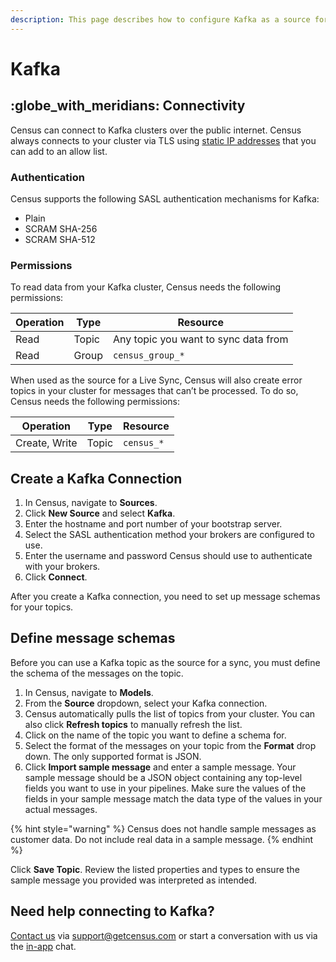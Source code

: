 ```yaml
---
description: This page describes how to configure Kafka as a source for Census.
---
```


# Kafka

## :globe\_with\_meridians: Connectivity

Census can connect to Kafka clusters over the public internet. Census always connects to your cluster via TLS using [static IP addresses](../../basics/security-and-privacy/regions-and-ip-addresses.md#ip-addresses) that you can add to an allow list.

### Authentication

Census supports the following SASL authentication mechanisms for Kafka:

* Plain
* SCRAM SHA-256
* SCRAM SHA-512

### Permissions

To read data from your Kafka cluster, Census needs the following permissions:

| Operation | Type  | Resource                             |
| --------- | ----- | ------------------------------------ |
| Read      | Topic | Any topic you want to sync data from |
| Read      | Group | `census_group_*`                     |

When used as the source for a Live Sync, Census will also create error topics in your cluster for messages that can’t be processed. To do so, Census needs the following permissions:

| Operation     | Type  | Resource   |
| ------------- | ----- | ---------- |
| Create, Write | Topic | `census_*` |

## Create a Kafka Connection

1. In Census, navigate to **Sources**.
2. Click **New Source** and select **Kafka**.
3. Enter the hostname and port number of your bootstrap server.
4. Select the SASL authentication method your brokers are configured to use.
5. Enter the username and password Census should use to authenticate with your brokers.
6. Click **Connect**.

After you create a Kafka connection, you need to set up message schemas for your topics.

## Define message schemas

Before you can use a Kafka topic as the source for a sync, you must define the schema of the messages on the topic.

1. In Census, navigate to **Models**.
2. From the **Source** dropdown, select your Kafka connection.
3. Census automatically pulls the list of topics from your cluster. You can also click **Refresh topics** to manually refresh the list.
4. Click on the name of the topic you want to define a schema for.
5. Select the format of the messages on your topic from the **Format** drop down. The only supported format is JSON.
6. Click **Import sample message** and enter a sample message. Your sample message should be a JSON object containing any top-level fields you want to use in your pipelines. Make sure the values of the fields in your sample message match the data type of the values in your actual messages.&#x20;

{% hint style="warning" %}
Census does not handle sample messages as customer data. Do not include real data in a sample message.
{% endhint %}

Click **Save Topic**. Review the listed properties and types to ensure the sample message you provided was interpreted as intended.

## Need help connecting to Kafka?

[Contact us](mailto:support@getcensus.com) via support@getcensus.com or start a conversation with us via the [in-app](https://app.getcensus.com) chat.
